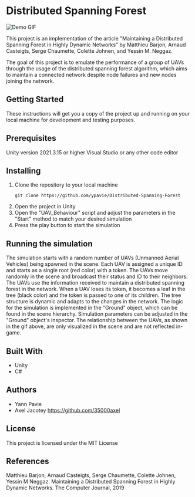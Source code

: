 # Distributed Spanning Forest
![Demo GIF](demo.gif)

This project is an implementation of the article "Maintaining a Distributed Spanning Forest in Highly Dynamic Networks" by Matthieu Barjon, Arnaud Casteigts, Serge Chaumette,
Colette Johnen, and Yessin M. Neggaz.

The goal of this project is to emulate the performance of a group of UAVs through the usage of the distributed spanning forest algorithm, which aims to maintain a connected network despite node failures and new nodes joining the network.

## Getting Started
These instructions will get you a copy of the project up and running on your local machine for development and testing purposes.

## Prerequisites
Unity version 2021.3.15 or higher
Visual Studio or any other code editor

## Installing
1. Clone the repository to your local machine
    ```
    git clone https://github.com/ypavie/Distributed-Spanning-Forest
    ```
2. Open the project in Unity
3. Open the "UAV_Behaviour" script and adjust the parameters in the "Start" method to match your desired simulation
5. Press the play button to start the simulation

## Running the simulation
The simulation starts with a random number of UAVs (Unmanned Aerial Vehicles) being spawned in the scene. Each UAV is assigned a unique ID and starts as a single root (red color) with a token. The UAVs move randomly in the scene and broadcast their status and ID to their neighbors.
The UAVs use the information received to maintain a distributed spanning forest in the network. When a UAV loses its token, it becomes a leaf in the tree (black color) and the token is passed to one of its children. The tree structure is dynamic and adapts to the changes in the network.
The logic for the simulation is implemented in the "Ground" object, which can be found in the scene hierarchy. Simulation parameters can be adjusted in the "Ground" object's inspector. The relationship between the UAVs, as shown in the gif above, are only visualized in the scene and are not reflected in-game.

## Built With
- Unity
- C#

## Authors
* Yann Pavie 
* Axel Jacotey https://github.com/35000axel

## License
This project is licensed under the MIT License

## References
Matthieu Barjon, Arnaud Casteigts, Serge Chaumette, Colette Johnen, Yessin M Neggaz. Maintaining
a Distributed Spanning Forest in Highly Dynamic Networks. The Computer Journal, 2019